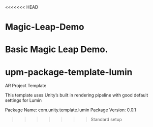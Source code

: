 <<<<<<< HEAD
# Magic-Leap-Demo
Basic Magic Leap Demo.
=======
# upm-package-template-lumin
AR Project Template

This template uses Unity’s built in rendering pipeline with good default settings for Lumin


Package Name: com.unity.template.lumin
Package Version: 0.0.1
>>>>>>> Standard setup

